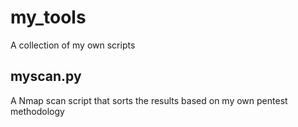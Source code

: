 # my_tools
 A collection of my own scripts

## myscan.py
A Nmap scan script that sorts the results based on my own pentest methodology
